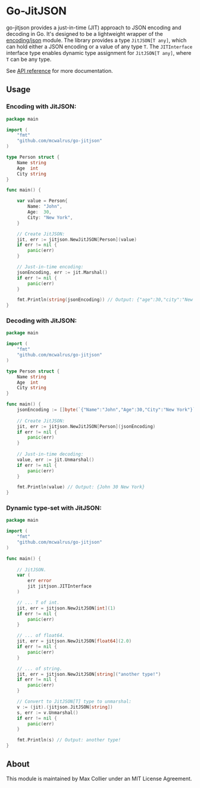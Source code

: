 # Go-JitJSON

go-jitjson provides a just-in-time (JIT) approach to JSON encoding and decoding in Go. It's designed to be a lightweight wrapper of the [encoding/json](https://pkg.go.dev/encoding/json) module. The library provides a type `JitJSON[T any]`, which can hold either a JSON encoding or a value of any type `T`. The `JITInterface` interface type enables dynamic type assignment for `JitJSON[T any]`, where `T` can be any type. 

See [API reference](https://pkg.go.dev/github.com/mcwalrus/go-jitjson) for more documentation.

## Usage

### Encoding with JitJSON:

```Go
package main

import (
    "fmt"
    "github.com/mcwalrus/go-jitjson"
)

type Person struct {
    Name string
    Age  int
    City string
}

func main() {

    var value = Person{
        Name: "John",
        Age:  30,
        City: "New York",
    }

    // Create JitJSON:
    jit, err := jitjson.NewJitJSON[Person](value)
    if err != nil {
        panic(err)
    }

    // Just-in-time encoding:
    jsonEncoding, err := jit.Marshal()
    if err != nil {
        panic(err)
    }

    fmt.Println(string(jsonEncoding)) // Output: {"age":30,"city":"New York","name":"John"}
}
```

### Decoding with JitJSON:

```Go
package main

import (
    "fmt"
    "github.com/mcwalrus/go-jitjson"
)

type Person struct {
    Name string
    Age  int
    City string
}

func main() {
    jsonEncoding := []byte(`{"Name":"John","Age":30,"City":"New York"}`)
    
    // Create JitJSON:
    jit, err := jitjson.NewJitJSON[Person](jsonEncoding)
    if err != nil {
        panic(err)
    }
    
    // Just-in-time decoding:
    value, err := jit.Unmarshal()
    if err != nil {
        panic(err)
    }

    fmt.Println(value) // Output: {John 30 New York}
}
```

### Dynamic type-set with JitJSON:

```Go
package main

import (
    "fmt"
    "github.com/mcwalrus/go-jitjson"
)

func main() {
	
    // JitJSON.
    var (
		err error
        jit jitjson.JITInterface
	)

    // ... T of int.
	jit, err = jitjson.NewJitJSON[int](1)
	if err != nil {
		panic(err)
	}

    // ... of float64.
    jit, err = jitjson.NewJitJSON[float64](2.0)
	if err != nil {
		panic(err)
	}

    // ... of string.
	jit, err = jitjson.NewJitJSON[string]("another type!")
	if err != nil {
		panic(err)
	}

    // Convert to JitJSON[T] type to unmarshal: 
    v := (jit).(jitjson.JitJSON[string])
    s, err := v.Unmarshal()
    if err != nil {
        panic(err)
    }

    fmt.Println(s) // Output: another type!
}
```


## About

This module is maintained by Max Collier under an MIT License Agreement.
